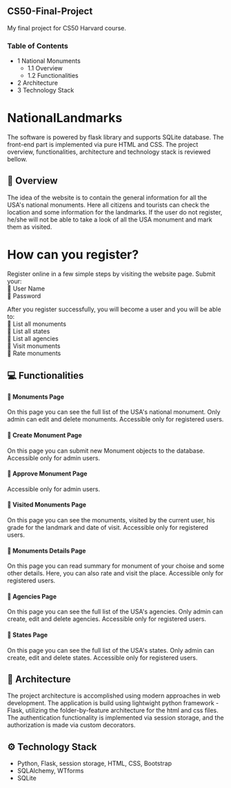 ## CS50-Final-Project
My final project for CS50 Harvard course.

### Table of Contents
- 1 National Monuments
  - 1.1 Overview
  - 1.2 Functionalities
- 2 Architecture
- 3 Technology Stack

# NationalLandmarks
  
The software is powered by flask library and supports SQLite database. The front-end part is implemented via pure HTML and CSS. The project overview, functionalities, architecture and technology stack is reviewed bellow.  

## :pencil: Overview
The idea of the website is to contain the general information for all the USA's national monuments. Here all citizens and tourists can check the location and some information for the landmarks. If the user do not register, he/she will not be able to take a look of all the USA monument and mark them as visited.
# How can you register?
Register online in a few simple steps by visiting the website page. Submit your:   
:pushpin: User Name  
:pushpin: Password  

After you register successfully, you will become a user and you will be able to:  
:pushpin: List all monuments  
:pushpin: List all states  
:pushpin: List all agencies  
:pushpin: Visit monuments  
:pushpin: Rate monuments  

## :computer: Functionalities  
#### :pushpin: Monuments Page  
On this page you can see the full list of the USA's national monument. Only admin can edit and delete monuments. Accessible only for registered users.  
#### :pushpin: Create Monument Page  
On this page you can submit new Monument objects to the database. Accessible only for admin users.  
#### :pushpin: Approve Monument Page  
Accessible only for admin users.  
#### :pushpin: Visited Monuments Page
On this page you can see the monuments, visited by the current user, his grade for the landmark and date of visit. Accessible only for registered users.  
#### :pushpin: Monuments Details Page  
On this page you can read summary for monument of your choise and some other details. Here, you can also rate and visit the place. Accessible only for registered users.  
#### :pushpin: Agencies Page  
On this page you can see the full list of the USA's agencies. Only admin can create, edit and delete agencies. Accessible only for registered users.  
#### :pushpin: States Page  
On this page you can see the full list of the USA's states. Only admin can create, edit and delete states. Accessible only for registered users.  

## :hammer: Architecture
The project architecture is accomplished using modern approaches in web development. The application is build using lightwight python framework - Flask, utilizing the folder-by-feature architecture for the html and css files.  
The authentication functionality is implemented via session storage, and the authorization is made via custom decorators.  

## :gear: Technology Stack
- Python, Flask, session storage, HTML, CSS, Bootstrap  
- SQLAlchemy, WTforms  
- SQLite  